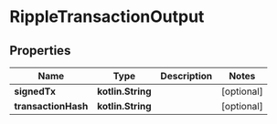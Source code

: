 
# RippleTransactionOutput

## Properties
Name | Type | Description | Notes
------------ | ------------- | ------------- | -------------
**signedTx** | **kotlin.String** |  |  [optional]
**transactionHash** | **kotlin.String** |  |  [optional]




